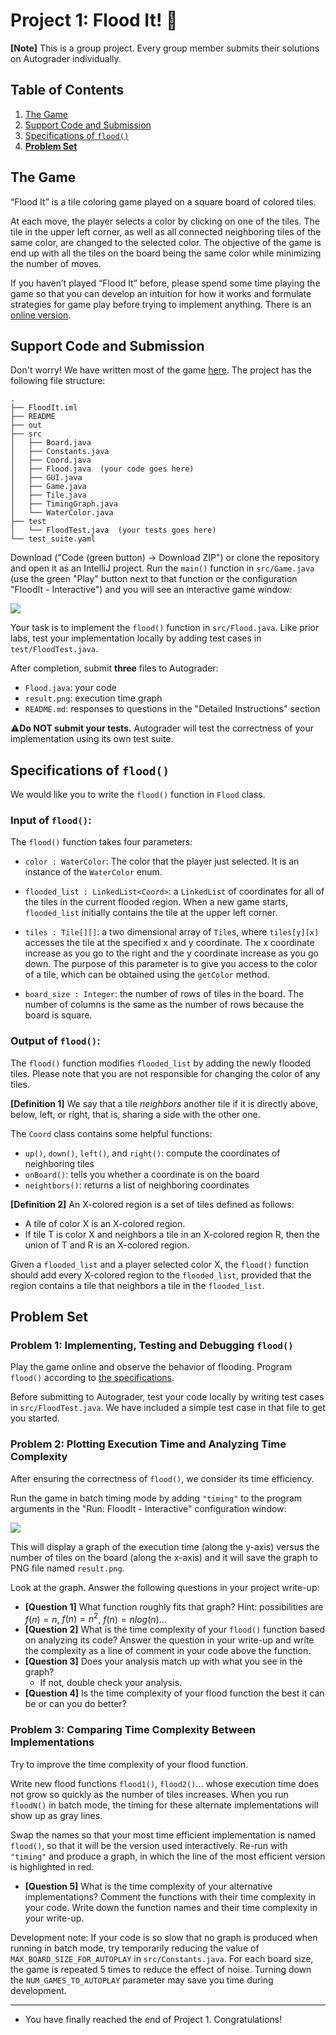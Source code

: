 # Project 1: Flood It! 🌊

**[Note]** This is a group project. Every group member submits their solutions on Autograder individually.

## Table of Contents

1. [The Game](#software-installation-and-environment-set-up)
2. [Support Code and Submission](#support-code-and-submission)
3. [Specifications of `flood()`](#specifications-of-flood)
4. [**Problem Set**](#problem-set)

## The Game

“Flood It” is a tile coloring game played on a square board of colored tiles.

At each move, the player selects a color by clicking on one of the tiles.
The tile in the upper left corner, as well as all connected neighboring tiles of the same color,
are changed to the selected color. The objective of the game is end up with all the tiles
on the board being the same color while minimizing the number of moves.

If you haven’t played “Flood It” before, please spend some time playing the game
so that you can develop an intuition for how it works and formulate strategies
for game play before trying to implement anything. There is an [online version](http://unixpapa.com/floodit).

## Support Code and Submission

Don't worry! We have written most of the game
[here](https://github.com/IUDataStructuresCourse/flood-it-student-support-code).
The project has the following file structure:

```
.
├── FloodIt.iml
├── README
├── out
├── src
│   ├── Board.java
│   ├── Constants.java
│   ├── Coord.java
│   ├── Flood.java  (your code goes here)
│   ├── GUI.java
│   ├── Game.java
│   ├── Tile.java
│   ├── TimingGraph.java
│   └── WaterColor.java
├── test
│   └── FloodTest.java  (your tests goes here)
└── test_suite.yaml
```

Download ("Code (green button) -> Download ZIP") or clone the repository
and open it as an IntelliJ project. Run the `main()` function in `src/Game.java`
(use the green "Play" button next to that function or the configuration "FloodIt - Interactive")
and you will see an interactive game window:

![](assets/images/proj1/play.png)

Your task is to implement the `flood()` function in `src/Flood.java`.
Like prior labs, test your implementation locally by adding test cases in `test/FloodTest.java`.

After completion, submit **three** files to Autograder:
+ `Flood.java`: your code
+ `result.png`: execution time graph
+ `README.md`: responses to questions in the "Detailed Instructions" section

⚠️**Do NOT submit your tests.** Autograder will test the correctness of your implementation using its own test suite.

## Specifications of `flood()`

We would like you to write the `flood()` function in `Flood` class.

### Input of `flood()`:

The `flood()` function takes four parameters:

+ `color : WaterColor`: The color that the player just selected. It is an instance of the `WaterColor` enum.

+ `flooded_list : LinkedList<Coord>`: a `LinkedList` of coordinates for all of the tiles in the current flooded region.
When a new game starts, `flooded_list` initially contains the tile at the upper left corner.

+ `tiles : Tile[][]`: a two dimensional array of `Tile`s, where `tiles[y][x]` accesses the tile
at the specified x and y coordinate. The x coordinate increase as you go to the right
and the y coordinate increase as you go down. The purpose of this parameter is to give you access
to the color of a tile, which can be obtained using the `getColor` method.

+ `board_size : Integer`: the number of rows of tiles in the board.
The number of columns is the same as the number of rows because the board is square.

### Output of `flood()`:

The `flood()` function modifies `flooded_list` by adding the newly flooded tiles.
Please note that you are not responsible for changing the color of any tiles.

**[Definition 1]** We say that a tile _neighbors_ another tile if it is directly above, below, left, or right,
that is, sharing a side with the other one.

The `Coord` class contains some helpful functions:

+ `up()`, `down()`, `left()`, and `right()`: compute the coordinates of neighboring tiles
+ `onBoard()`: tells you whether a coordinate is on the board
+ `neightbors()`: returns a list of neighboring coordinates

**[Definition 2]** An X-colored region is a set of tiles defined as follows:

+ A tile of color X is an X-colored region.
+ If tile T is color X and neighbors a tile in an X-colored region R,
  then the union of T and R is an X-colored region.

<!-- OLD: -->
<!-- Given a flooded_list whose tiles are of color X, the flood function should add every -->
<!-- X-colored region to the flooded_list, provided the region contains a tile that -->
<!-- is adjacent to a tile in the flooded_list. -->

Given a `flooded_list` and a player selected color X, the `flood()` function should add every
X-colored region to the `flooded_list`, provided that the region contains a tile that neighbors
a tile in the `flooded_list`.

## Problem Set

### Problem 1: Implementing, Testing and Debugging `flood()`

Play the game online and observe the behavior of flooding.
Program `flood()` according to [the specifications](#specifications-of-flood).

Before submitting to Autograder, test your code locally by writing test cases in `src/FloodTest.java`.
We have included a simple test case in that file to get you started.

### Problem 2: Plotting Execution Time and Analyzing Time Complexity

After ensuring the correctness of `flood()`, we consider its time efficiency.

Run the game in batch timing mode by adding `"timing"` to the program arguments
in the "Run: FloodIt - Interactive" configuration window:

![](assets/images/proj1/config.png)

This will display a graph of the execution time (along the y-axis)
versus the number of tiles on the board (along the x-axis) and it will
save the graph to PNG file named `result.png`.

Look at the graph. Answer the following questions in your project write-up:

+ **[Question 1]** What function roughly fits that graph?
  Hint: possibilities are $f(n) = n$, $f(n) = n^2$, $f(n) = n log(n)$...
+ **[Question 2]** What is the time complexity of your `flood()` function based on analyzing its code?
  Answer the question in your write-up and write the complexity as a line of comment in your code
  above the function.
+ **[Question 3]** Does your analysis match up with what you see in the graph?
  - If not, double check your analysis.
+ **[Question 4]** Is the time complexity of your flood function the best it can be or can you do better?

### Problem 3: Comparing Time Complexity Between Implementations

Try to improve the time complexity of your flood function.

Write new flood functions `flood1()`, `flood2()`... whose execution time does not grow so quickly
as the number of tiles increases. When you run `floodN()` in batch mode, the timing for these alternate
implementations will show up as gray lines.

Swap the names so that your most time efficient implementation is named `flood()`,
so that it will be the version used interactively. Re-run with `"timing"` and produce a graph, in which the line
of the most efficient version is highlighted in red.

+ **[Question 5]** What is the time complexity of your alternative implementations? Comment the functions with their
  time complexity in your code. Write down the function names and their time complexity in your write-up.

Development note: If your code is so slow that no graph is produced when running in batch mode,
try temporarily reducing the value of `MAX_BOARD_SIZE_FOR_AUTOPLAY` in `src/Constants.java`.
For each board size, the game is repeated 5 times to reduce the effect of noise.
Turning down the `NUM_GAMES_TO_AUTOPLAY` parameter may save you time during development.

-----------------

* You have finally reached the end of Project 1. Congratulations!
